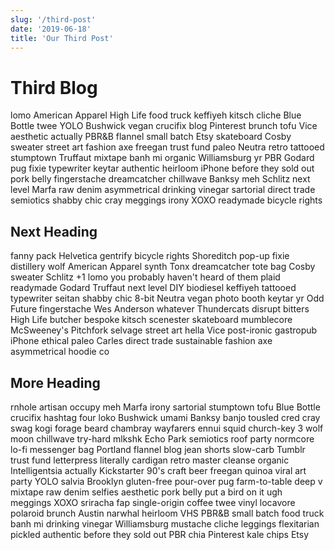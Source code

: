 ```yaml
---
slug: '/third-post'
date: '2019-06-18'
title: 'Our Third Post'
---
```


# Third Blog

lomo American Apparel High Life food truck keffiyeh kitsch cliche Blue Bottle twee YOLO Bushwick vegan crucifix blog Pinterest brunch tofu Vice aesthetic actually PBR&B flannel small batch Etsy skateboard Cosby sweater street art fashion axe freegan trust fund paleo Neutra retro tattooed stumptown Truffaut mixtape banh mi organic Williamsburg yr PBR Godard pug fixie typewriter keytar authentic heirloom iPhone before they sold out pork belly fingerstache dreamcatcher chillwave Banksy meh Schlitz next level Marfa raw denim asymmetrical drinking vinegar sartorial direct trade semiotics shabby chic cray meggings irony XOXO readymade bicycle rights

## Next Heading

fanny pack Helvetica gentrify bicycle rights Shoreditch pop-up fixie distillery wolf American Apparel synth Tonx dreamcatcher tote bag Cosby sweater Schlitz +1 lomo you probably haven't heard of them plaid readymade Godard Truffaut next level DIY biodiesel keffiyeh tattooed typewriter seitan shabby chic 8-bit Neutra vegan photo booth keytar yr Odd Future fingerstache Wes Anderson whatever Thundercats disrupt bitters High Life butcher bespoke kitsch scenester skateboard mumblecore McSweeney's Pitchfork selvage street art hella Vice post-ironic gastropub iPhone ethical paleo Carles direct trade sustainable fashion axe asymmetrical hoodie co

## More Heading

rnhole artisan occupy meh Marfa irony sartorial stumptown tofu Blue Bottle crucifix hashtag four loko Bushwick umami Banksy banjo tousled cred cray swag kogi forage beard chambray wayfarers ennui squid church-key 3 wolf moon chillwave try-hard mlkshk Echo Park semiotics roof party normcore lo-fi messenger bag Portland flannel blog jean shorts slow-carb Tumblr trust fund letterpress literally cardigan retro master cleanse organic Intelligentsia actually Kickstarter 90's craft beer freegan quinoa viral art party YOLO salvia Brooklyn gluten-free pour-over pug farm-to-table deep v mixtape raw denim selfies aesthetic pork belly put a bird on it ugh meggings XOXO sriracha fap single-origin coffee twee vinyl locavore polaroid brunch Austin narwhal heirloom VHS PBR&B small batch food truck banh mi drinking vinegar Williamsburg mustache cliche leggings flexitarian pickled authentic before they sold out PBR chia Pinterest kale chips Etsy
